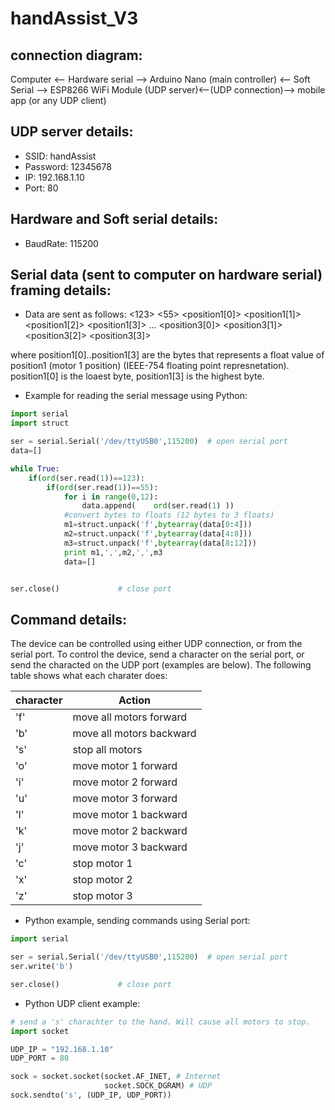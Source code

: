 # handAssist_V3

## connection diagram:

Computer <-- Hardware serial --> Arduino Nano (main controller) <--  Soft Serial --> ESP8266 WiFi Module (UDP server)<--(UDP connection)--> mobile app (or any UDP client)

## UDP server details:
- SSID: handAssist
- Password: 12345678
- IP: 192.168.1.10
- Port: 80

## Hardware and Soft serial details:
- BaudRate: 115200

## Serial data (sent to computer on hardware serial) framing details:
- Data are sent as follows:
<123> <55> <position1[0]> <position1[1]> <position1[2]> <position1[3]> ... <position3[0]> <position3[1]> <position3[2]> <position3[3]>

where position1[0]..position1[3] are the bytes that represents a float value of position1 (motor 1 position) (IEEE-754 floating point represnetation). position1[0] is the loaest byte, position1[3] is the highest byte.

- Example for reading the serial message using Python:
```Python
import serial
import struct

ser = serial.Serial('/dev/ttyUSB0',115200)  # open serial port
data=[]

while True:
    if(ord(ser.read(1))==123):
        if(ord(ser.read(1))==55):
            for i in range(0,12):
                data.append(    ord(ser.read(1) ))
            #convert bytes to floats (12 bytes to 3 floats)
            m1=struct.unpack('f',bytearray(data[0:4]))
            m2=struct.unpack('f',bytearray(data[4:8]))
            m3=struct.unpack('f',bytearray(data[8:12]))
            print m1,',',m2,',',m3
            data=[]


ser.close()             # close port
```



## Command details:
The device can be controlled using either UDP connection, or from the serial port. To control the device, send a character on the serial port, or send the characted on the UDP port (examples are below).
The following table shows what each charater does:

| character     | Action                               |
| ------------- | ------------------------------------ |
| 'f'           |       move all motors forward        |
| 'b'           |       move all motors backward       |
| 's'           |       stop all motors                |
| 'o'           |       move  motor 1 forward          |
| 'i'           |       move  motor 2 forward          |
| 'u'           |       move  motor 3 forward          |
| 'l'           |       move  motor 1 backward         |
| 'k'           |       move  motor 2 backward         |
| 'j'           |       move  motor 3 backward         |
| 'c'           |       stop  motor 1                  |
| 'x'           |       stop  motor 2                  |
| 'z'           |       stop  motor 3                  |

- Python example, sending commands using Serial port: 
```Python
import serial

ser = serial.Serial('/dev/ttyUSB0',115200)  # open serial port
ser.write('b')

ser.close()             # close port
```

- Python UDP client example: 
```Python
# send a 's' charachter to the hand. Will cause all motors to stop.
import socket

UDP_IP = "192.168.1.10"
UDP_PORT = 80

sock = socket.socket(socket.AF_INET, # Internet
                     socket.SOCK_DGRAM) # UDP
sock.sendto('s', (UDP_IP, UDP_PORT))


```
